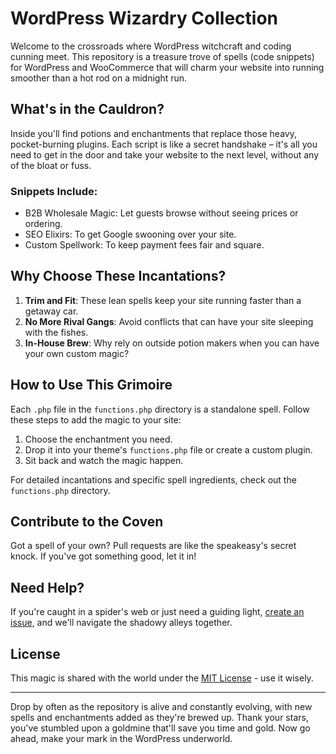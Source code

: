 # WordPress Wizardry Collection

Welcome to the crossroads where WordPress witchcraft and coding cunning meet. This repository is a treasure trove of spells (code snippets) for WordPress and WooCommerce that will charm your website into running smoother than a hot rod on a midnight run.

## What's in the Cauldron?

Inside you'll find potions and enchantments that replace those heavy, pocket-burning plugins. Each script is like a secret handshake – it's all you need to get in the door and take your website to the next level, without any of the bloat or fuss.

### Snippets Include:
- B2B Wholesale Magic: Let guests browse without seeing prices or ordering.
- SEO Elixirs: To get Google swooning over your site.
- Custom Spellwork: To keep payment fees fair and square.

## Why Choose These Incantations?

1. **Trim and Fit**: These lean spells keep your site running faster than a getaway car.
2. **No More Rival Gangs**: Avoid conflicts that can have your site sleeping with the fishes.
3. **In-House Brew**: Why rely on outside potion makers when you can have your own custom magic?

## How to Use This Grimoire

Each `.php` file in the `functions.php` directory is a standalone spell. Follow these steps to add the magic to your site:

1. Choose the enchantment you need.
2. Drop it into your theme's `functions.php` file or create a custom plugin.
3. Sit back and watch the magic happen.

For detailed incantations and specific spell ingredients, check out the `functions.php` directory.

## Contribute to the Coven

Got a spell of your own? Pull requests are like the speakeasy's secret knock. If you've got something good, let it in!

## Need Help?

If you're caught in a spider's web or just need a guiding light, [create an issue](#), and we'll navigate the shadowy alleys together.

## License

This magic is shared with the world under the [MIT License](LICENSE.md) - use it wisely.

---

Drop by often as the repository is alive and constantly evolving, with new spells and enchantments added as they're brewed up. Thank your stars, you've stumbled upon a goldmine that'll save you time and gold. Now go ahead, make your mark in the WordPress underworld.
